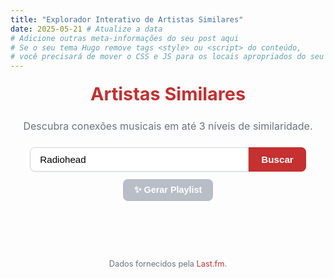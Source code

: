 ```yaml
---
title: "Explorador Interativo de Artistas Similares"
date: 2025-05-21 # Atualize a data
# Adicione outras meta-informações do seu post aqui
# Se o seu tema Hugo remove tags <style> ou <script> do conteúdo,
# você precisará de mover o CSS e JS para os locais apropriados do seu tema.
---
```


<div id="artistas-app-container" class="artistas-app-wrapper">
    <header class="artistas-app-header">
        <h2>Artistas Similares</h2>
        <p>Descubra conexões musicais em até 3 níveis de similaridade.</p>
    </header>
    <div class="artistas-app-search-container">
        <input type="text" id="artist-input-app" placeholder="Digite o nome de um artista" value="Radiohead">
        <button id="search-button-app">Buscar</button>
    </div>
    <div class="artistas-app-playlist-button-container">
        <button id="generate-diagram-playlist-btn-app" disabled>✨ Gerar Playlist</button>
    </div>
    <div id="search-feedback-message-app" class="artistas-app-feedback"></div> 
</div>

<div id="sankey-chart-container-app" class="artistas-app-sankey-container" style="display: none;">
    <div id="sankey-chart-app"></div>
</div>

<div id="playlist-modal-overlay-app" class="artistas-app-modal-overlay">
    <div class="artistas-app-modal-content">
        <button id="modal-close-btn-app" class="artistas-app-modal-close-button">&times;</button>
        <h2 id="playlist-modal-title-app">🎶 Sankey Playlist</h2> 
        <div id="playlist-modal-body-app"></div>
    </div>
</div>

<footer class="artistas-app-footer">
    <p>Dados fornecidos pela <a href="https://www.last.fm" target="_blank" rel="noopener noreferrer">Last.fm</a>.</p>
</footer>

<style>
/* Para evitar conflitos, todas as classes têm o prefixo "artistas-app-" */
/* Você pode mover este CSS para o arquivo CSS principal do seu tema Hugo se preferir */
.artistas-app-wrapper {
    font-family: 'Inter', sans-serif;
    line-height: 1.6;
    color: #374151;
    margin-bottom: 40px; /* Espaço após a aplicação */
}
.artistas-app-header {
    text-align: center;
    margin-bottom: 20px;
}
.artistas-app-header h2 {
    color: #c53030;
    margin-top: 0;
    margin-bottom: 5px;
    font-weight: 700;
    font-size: 1.8rem;
}
.artistas-app-header p {
    margin-bottom: 0;
    font-size: 1rem;
    color: #6b7280;
}
.artistas-app-search-container {
    display: flex;
    justify-content: center;
    margin-bottom: 5px;
}
.artistas-app-search-container input[type="text"] {
    padding: 10px 15px;
    width: clamp(280px, 70%, 350px); /* Largura responsiva */
    border: 1px solid #d1d5db;
    border-radius: 8px 0 0 8px;
    font-size: 0.95rem;
    box-shadow: 0 1px 2px rgba(0,0,0,0.05);
}
.artistas-app-search-container input[type="text"]:focus {
    outline: none;
    border-color: #c53030;
    box-shadow: 0 0 0 3px rgba(197, 48, 48, 0.15);
}
.artistas-app-search-container button {
    padding: 10px 20px;
    background-color: #c53030;
    color: white;
    border: none;
    border-radius: 0 8px 8px 0;
    cursor: pointer;
    font-size: 0.95rem;
    font-weight: 600;
}
.artistas-app-search-container button:hover {
    background-color: #a02828;
}
.artistas-app-playlist-button-container {
    text-align: center;
    margin: 12px 0;
}
.artistas-app-playlist-button-container button {
    background-color: #2563eb;
    color: white;
    padding: 9px 18px;
    border: none;
    border-radius: 8px;
    font-size: 0.9rem;
    font-weight: 600;
    cursor: pointer;
}
.artistas-app-playlist-button-container button:hover {
    background-color: #1d4ed8;
}
.artistas-app-playlist-button-container button:disabled {
    background-color: #9ca3af;
    opacity: 0.7;
    cursor: not-allowed;
}
.artistas-app-feedback {
    text-align: center;
    margin: 8px 0;
    min-height: 18px;
    font-size: 0.9rem;
    color: #4b5563;
}
.artistas-app-feedback.error {
    color: #c53030;
    font-weight: 500;
}
.artistas-app-sankey-container {
    width: 100%;
    max-width: 100%;
    margin-top: 5px;
    background-color: #ffffff;
    border-radius: 12px;
    box-shadow: 0 6px 12px rgba(0,0,0,0.08);
    padding: 20px;
    box-sizing: border-box;
    overflow-x: auto;
}
.artistas-app-sankey-container svg {
    display: block;
    width: 100%;
    min-height: 600px; /* Altura mínima para o gráfico */
}
.sankey-node-group { cursor: pointer; }
.sankey-node rect {
    fill-opacity: 1; shape-rendering: crispEdges; stroke: rgba(0,0,0,0.1);
    stroke-width: 0.5px; transition: all 0.2s ease;
}
.sankey-node-group:hover .sankey-node { stroke-width: 1.5px; stroke: rgba(0,0,0,0.3); fill-opacity: 0.85; }
.sankey-link { fill: none; stroke-opacity: 0.55; transition: stroke-opacity 0.2s ease; }
.sankey-link-group:hover .sankey-link { stroke-opacity: 0.8; }
.sankey-node-label {
    pointer-events: none; font-size: 13px; /* Ajustado */
    font-weight: 500; fill: #1f2937; transition: all 0.2s ease;
}
.sankey-node-group:hover .sankey-node-label { font-size: 14px; font-weight: 700; fill: #000000; }
.artistas-app-modal-overlay {
    position: fixed; top: 0; left: 0; width: 100%; height: 100%;
    background-color: rgba(0, 0, 0, 0.6); display: flex;
    justify-content: center; align-items: center; z-index: 2000; /* Alto z-index */
    opacity: 0; visibility: hidden; transition: opacity 0.3s ease, visibility 0.3s ease;
}
.artistas-app-modal-overlay.active { opacity: 1; visibility: visible; }
.artistas-app-modal-content {
    background-color: white; padding: 20px 25px; border-radius: 12px;
    box-shadow: 0 5px 15px rgba(0,0,0,0.3); width: 90%;
    max-width: 650px; max-height: 80vh; overflow-y: auto; position: relative;
}
.artistas-app-modal-content h2 { margin-top: 0; margin-bottom: 15px; font-size: 1.4rem; color: #c53030; }
.artistas-app-modal-content ul { list-style: decimal; padding-left: 20px; }
.artistas-app-modal-content li { margin-bottom: 8px; font-size: 0.9rem; }
.artistas-app-modal-content li a { color: #2563eb; text-decoration: none; font-weight: 500; }
.artistas-app-modal-content li a:hover { text-decoration: underline; }
.artistas-app-modal-close-button {
    position: absolute; top: 10px; right: 15px; background: none; border: none;
    font-size: 1.7rem; cursor: pointer; color: #9ca3af; padding: 0; line-height: 1;
}
.artistas-app-modal-close-button:hover { color: #6b7280; }
.artistas-app-modal-loading-spinner {
    display: flex; flex-direction: column; justify-content: center;
    align-items: center; min-height: 120px;
}
.artistas-app-modal-loading-spinner p { margin-bottom: 12px; font-size: 0.95rem; color: #4b5563; }
.spinner {
    border: 4px solid rgba(0, 0, 0, 0.1); width: 32px; height: 32px;
    border-radius: 50%; border-left-color: #c53030; animation: spin 1s ease infinite;
}
@keyframes spin { 0% { transform: rotate(0deg); } 100% { transform: rotate(360deg); } }
.artistas-app-footer { text-align: center; padding: 10px 0; font-size: 0.8rem; color: #6b7280; margin-top: 15px; }
.artistas-app-footer a { color: #c53030; text-decoration: none; }
.artistas-app-footer a:hover { text-decoration: underline; }
</style>

<script>
(function() { // IIFE para encapsular o escopo
    // Verifica se os elementos da aplicação existem nesta página
    const artistInputApp = document.getElementById('artist-input-app');
    if (!artistInputApp) {
        // console.log("Aplicação Artistas Similares não ativa nesta página.");
        return; // Sai se os elementos não forem encontrados
    }

    const searchButtonApp = document.getElementById('search-button-app');
    const generateDiagramPlaylistBtnApp = document.getElementById('generate-diagram-playlist-btn-app');
    const searchFeedbackMessageApp = document.getElementById('search-feedback-message-app'); 
    const sankeyChartContainerApp = document.getElementById('sankey-chart-container-app');
    const sankeyChartDivApp = document.getElementById('sankey-chart-app');

    const playlistModalOverlayApp = document.getElementById('playlist-modal-overlay-app');
    const playlistModalTitleApp = document.getElementById('playlist-modal-title-app');
    const playlistModalBodyApp = document.getElementById('playlist-modal-body-app');
    const modalCloseBtnApp = document.getElementById('modal-close-btn-app');

    // A API_KEY da Last.fm NÃO é definida aqui. As chamadas usam o proxy Netlify.
    const MAX_DEPTH_APP = 3; 
    const SIMILAR_ARTISTS_LIMIT_PER_CALL_APP = 3; 

    let currentGraphNodesApp = []; 
    let cachedPlaylistDataApp = null; 
    let cachedDiagramSignatureApp = null; 

    const marginApp = {top: 40, right: 160, bottom: 40, left: 160}; 
    const nodeWidthApp = 30; 
    const nodePaddingVerticalApp = 35; 

    function initializePageApp() {
        searchButtonApp.addEventListener('click', handleSearchApp);
        artistInputApp.addEventListener('keypress', (event) => {
            if (event.key === 'Enter') handleSearchApp();
        });
        generateDiagramPlaylistBtnApp.addEventListener('click', handleGenerateDiagramPlaylistApp);
        modalCloseBtnApp.addEventListener('click', () => playlistModalOverlayApp.classList.remove('active'));
        playlistModalOverlayApp.addEventListener('click', (event) => {
            if (event.target === playlistModalOverlayApp) {
                playlistModalOverlayApp.classList.remove('active');
            }
        });
        handleSearchApp(); 
    }

    function showLoadingApp(message = "Procurando...") {
        searchFeedbackMessageApp.textContent = message;
        searchFeedbackMessageApp.className = 'artistas-app-feedback'; 
        sankeyChartContainerApp.style.display = 'none';
        generateDiagramPlaylistBtnApp.disabled = true; 
        searchButtonApp.disabled = true; 
        artistInputApp.disabled = true;
    }

    function hideLoadingApp() {
        searchButtonApp.disabled = false; 
        artistInputApp.disabled = false;
    }

    function showErrorApp(message) {
        console.error("Erro (Artistas App):", message); 
        searchFeedbackMessageApp.textContent = message;
        searchFeedbackMessageApp.className = 'artistas-app-feedback error'; 
        sankeyChartContainerApp.style.display = 'none';
        generateDiagramPlaylistBtnApp.disabled = true;
        hideLoadingApp(); 
    }

    async function callNetlifyProxy(method, artistName = null, limit = SIMILAR_ARTISTS_LIMIT_PER_CALL_APP) {
        let proxyUrl = `/.netlify/functions/lastfm-proxy?method=${method}`;
        if (artistName) {
            proxyUrl += `&artist=${encodeURIComponent(artistName)}`;
        }
        if (method === 'artist.getsimilar' || method === 'artist.gettoptracks') {
            proxyUrl += `&limit=${limit}`;
        }
        try {
            const response = await fetch(proxyUrl);
            const data = await response.json();
            if (!response.ok) {
                const errorMsg = data.error || data.details || `Erro ao chamar o proxy (Status: ${response.status})`;
                throw new Error(errorMsg);
            }
            if (data.error && typeof data.error === 'string') throw new Error(data.error);
            if (data.error && data.error.message) throw new Error(data.error.message);
            return data;
        } catch (error) {
            console.error(`Erro na função callNetlifyProxy para ${method} (${artistName || ''}):`, error);
            throw error;
        }
    }

    async function fetchArtistInfoAPIApp(artistName) {
        try {
            const data = await callNetlifyProxy('artist.getinfo', artistName);
            if (!data.artist) throw new Error (`Informações do artista "${artistName}" não encontradas (via proxy).`);
            return data.artist;
        } catch (error) { throw error; }
    }

    async function fetchSimilarArtistsAPIApp(artistName) {
        try {
            const data = await callNetlifyProxy('artist.getsimilar', artistName, SIMILAR_ARTISTS_LIMIT_PER_CALL_APP);
            return (data.similarartists && Array.isArray(data.similarartists.artist)) ? data.similarartists.artist : [];
        } catch (error) { console.warn(`Falha ao buscar similares para "${artistName}" via proxy: ${error.message}`); return []; }
    }

    async function fetchArtistTopTrackAPIApp(artistName) {
         try {
            const data = await callNetlifyProxy('artist.gettoptracks', artistName, 1);
            if (!data.toptracks || !data.toptracks.track || data.toptracks.track.length === 0) {
                console.warn(`Nenhuma top track encontrada para "${artistName}" via proxy.`); return null;
            }
            return data.toptracks.track[0]; 
        } catch (error) { console.warn(`Erro ao buscar top track para "${artistName}" via proxy: ${error.message}`); return null; }
    }

    function generateDiagramSignatureApp(nodes) {
        if (!nodes || nodes.length === 0) return null;
        return nodes.map(n => n.name).sort().join('||');
    }

    async function generateSankeyDataApp(initialArtistName, maxDepth) {
        const rawLinks = []; 
        const fetchedArtists = new Set(); 
        const allNodesData = new Map(); 
        let initialArtistData;
        try {
            initialArtistData = await fetchArtistInfoAPIApp(initialArtistName);
            allNodesData.set(initialArtistData.name, { name: initialArtistData.name, url: initialArtistData.url });
        } catch (error) { throw error; }
        let currentLevelArtists = [initialArtistData.name]; 
        for (let depth = 0; depth < maxDepth; depth++) {
            if (currentLevelArtists.length === 0) break; 
            const nextLevelArtistsSet = new Set(); 
            const fetchPromises = currentLevelArtists.map(async (sourceArtist) => {
                const normalizedSourceArtist = sourceArtist.toLowerCase();
                if (fetchedArtists.has(normalizedSourceArtist)) return; 
                fetchedArtists.add(normalizedSourceArtist);
                const similarArtists = await fetchSimilarArtistsAPIApp(sourceArtist);
                similarArtists.forEach(targetArtistInfo => {
                    if (targetArtistInfo && targetArtistInfo.name && targetArtistInfo.match && targetArtistInfo.url) {
                        const targetArtistName = targetArtistInfo.name;
                        if (!allNodesData.has(sourceArtist)) { 
                             allNodesData.set(sourceArtist, { name: sourceArtist, url: `https://www.last.fm/music/${encodeURIComponent(sourceArtist.replace(/\s+/g, '+'))}` });
                        }
                        allNodesData.set(targetArtistName, { name: targetArtistName, url: targetArtistInfo.url });
                        const normalizedTargetArtist = targetArtistName.toLowerCase();
                        if (fetchedArtists.has(normalizedTargetArtist) || sourceArtist === targetArtistName) return; 
                        const weight = parseFloat(targetArtistInfo.match) * 100;
                        if (weight > 0.01) { 
                            rawLinks.push({ source: sourceArtist, target: targetArtistName, value: Math.max(0.01, weight) }); 
                            if (depth < maxDepth - 1) nextLevelArtistsSet.add(targetArtistName);
                        }
                    }
                });
            });
            try { await Promise.all(fetchPromises); } catch (error) { if (currentLevelArtists.includes(initialArtistData.name)) throw error; }
            currentLevelArtists = Array.from(nextLevelArtistsSet); 
        }
        const nodes = Array.from(allNodesData.values()); 
        const links = rawLinks.filter(link => allNodesData.has(link.source) && allNodesData.has(link.target));
        return { nodes, links, initialArtistName: initialArtistData.name }; 
    }

    function displayPlaylistInModalApp(playlistData) {
        playlistModalTitleApp.textContent = `🎶 ${playlistData.playlistName}`; 
        let playlistHtml = "<ul>";
        playlistData.tracks.forEach(track => {
            playlistHtml += `<li><a href="${track.trackUrl}" target="_blank">${track.trackName}</a> - ${track.artistName}</li>`;
        });
        playlistHtml += "</ul>";
        playlistModalBodyApp.innerHTML = playlistHtml;
        playlistModalOverlayApp.classList.add('active');
        generateDiagramPlaylistBtnApp.disabled = false; 
    }

    function drawSankeyD3App(sankeyData) {
        searchFeedbackMessageApp.textContent = ''; 
        const { nodes, links, initialArtistName } = sankeyData;
        currentGraphNodesApp = []; 

        if (!nodes || nodes.length === 0) {
            showErrorApp(`Nenhum dado encontrado para "${initialArtistName}".`);
            generateDiagramPlaylistBtnApp.disabled = true; return; 
        }
        if (nodes.length === 1 && (!links || links.length === 0)) {
            sankeyChartDivApp.innerHTML = ''; 
            const singleNode = nodes[0];
            currentGraphNodesApp = [singleNode]; 
            const svgSingle = d3.select(sankeyChartDivApp).append("svg")
                .attr("width", "100%").attr("height", 120)
              .append("g").attr("transform", `translate(20, 30)`);
            svgSingle.append("text").attr("x", 0).attr("y", 20)
                .attr("class", "sankey-node-label").style("font-size", "16px").text(`Artista: `)
              .append("a").attr("xlink:href", singleNode.url).attr("target", "_blank")
                .style("fill", "#c53030").style("text-decoration", "underline").text(singleNode.name);
            svgSingle.append("text").attr("x", 0).attr("y", 45).attr("class", "sankey-node-label")
                .text("(Nenhum artista similar direto encontrado na Last.fm)");
            sankeyChartContainerApp.style.display = 'block';
            generateDiagramPlaylistBtnApp.disabled = false; 
            hideLoadingApp(); return;
        }
        if ((!links || links.length === 0) && nodes.length > 1) {
             showErrorApp(`Nenhum artista similar encontrado para "${initialArtistName}" para gerar o diagrama.`);
             generateDiagramPlaylistBtnApp.disabled = true; return;
        }

        const containerWidth = Math.max(900, sankeyChartDivApp.clientWidth); 
        const dynamicHeight = Math.max(700, nodes.length * 45 + links.length * 15); 
        const width = containerWidth - marginApp.left - marginApp.right;
        const height = dynamicHeight - marginApp.top - marginApp.bottom;

        const svg = d3.select(sankeyChartDivApp).append("svg")
            .attr("width", containerWidth).attr("height", dynamicHeight)
          .append("g").attr("transform", `translate(${marginApp.left},${marginApp.top})`);

        const sankey = d3.sankey()
            .nodeId(d => d.name).nodeAlign(d3.sankeyLeft).nodeWidth(nodeWidthApp)
            .nodePadding(nodePaddingVerticalApp).extent([[0, 5], [width, height - 5]]).iterations(32); 

        let graph;
        try { graph = sankey({ nodes: JSON.parse(JSON.stringify(nodes)), links: JSON.parse(JSON.stringify(links)) }); 
        } catch (error) { showErrorApp(`Erro no layout do Sankey: ${error.message}.`); generateDiagramPlaylistBtnApp.disabled = true; return; }

        if (!graph || !graph.nodes || !graph.links || graph.nodes.length === 0) { 
             showErrorApp('Falha ao gerar o gráfico Sankey com os dados processados.');
             generateDiagramPlaylistBtnApp.disabled = true; return; 
        }

        currentGraphNodesApp = graph.nodes; 
        generateDiagramPlaylistBtnApp.disabled = false; 
        const simpleColors = ["#66c2a5", "#fc8d62", "#8da0cb", "#e78ac3", "#a6d854", "#ffd92f", "#e5c494", "#b3b3b3"];
        let maxNodeDepth = 0;
        graph.nodes.forEach(node => { if (typeof node.depth !== 'number' || isNaN(node.depth)) node.depth = 0; if (node.depth > maxNodeDepth) maxNodeDepth = node.depth; });
        const nodeColorFunc = (node) => { if (typeof node.depth !== 'number' || isNaN(node.depth)) return "#cccccc"; return simpleColors[node.depth % simpleColors.length]; };
        const defs = svg.append("defs");
        graph.links.forEach((link, i) => {
            const gradientID = `linkGradient-${i}`;
            const gradient = defs.append("linearGradient").attr("id", gradientID)
                .attr("gradientUnits", "userSpaceOnUse").attr("x1", link.source.x1).attr("x2", link.target.x0); 
            const sourceColor = nodeColorFunc(link.source); const targetColor = nodeColorFunc(link.target);
            gradient.append("stop").attr("offset", "5%").attr("stop-color", sourceColor); 
            gradient.append("stop").attr("offset", "95%").attr("stop-color", targetColor); 
        });
        const linkGroups = svg.append("g").attr("fill", "none").selectAll("g.sankey-link-group")
            .data(graph.links).join("g").attr("class", "sankey-link-group");
        linkGroups.append("path").attr("class", "sankey-link").attr("d", d3.sankeyLinkHorizontal())
            .attr("stroke", (d, i) => `url(#${`linkGradient-${i}`.replace(/\s/g, '-')})`)
            .attr("stroke-width", d => Math.max(1, d.width));
        linkGroups.append("title").text(d => `${d.source.name} → ${d.target.name}\nSimilaridade: ${d.value.toFixed(2)}%`);
        const nodeLinkGroups = svg.append("g").selectAll("a.sankey-node-link").data(graph.nodes)
            .join("a").attr("class", "sankey-node-link").attr("xlink:href", d => d.url).attr("target", "_blank")
            .append("g").attr("class", "sankey-node-group").attr("transform", d => `translate(${d.x0},${d.y0})`);
        nodeLinkGroups.append("rect").attr("class", "sankey-node")
            .attr("height", d => Math.max(0.5, d.y1 - d.y0)).attr("width", d => d.x1 - d.x0).attr("fill", d => nodeColorFunc(d));
        nodeLinkGroups.append("text").attr("class", "sankey-node-label")
            .each(function(d) { 
                const isInitialArtist = d.name === initialArtistName; const text = d3.select(this);
                if (isInitialArtist && (d.y1 - d.y0) > 20) { text.attr("x", (d.x1 - d.x0) / 2).attr("y", (d.y1 - d.y0) / 2).attr("text-anchor", "middle");
                } else if (d.x0 < width * 0.15 && (d.y1 - d.y0) > 15 ) { text.attr("x", (d.x1 - d.x0) + 6).attr("y", (d.y1 - d.y0) / 2).attr("text-anchor", "start");
                } else { text.attr("x", (d.x1 - d.x0) / 2).attr("y", -12).attr("text-anchor", "middle"); }
            }).attr("dy", "0.35em").text(d => d.name).style("display", d => (d.y1 - d.y0) > 10 ? "inline" : "none"); 
        const customTooltip = d3.select("body").append("div").attr("class", "tooltip");
        linkGroups.on("mouseover", function(event, d) { 
            customTooltip.transition().duration(200).style("opacity", .95);
            customTooltip.html(`<strong>${d.source.name}</strong> → <strong>${d.target.name}</strong><br/>Similaridade: ${d.value.toFixed(2)}%`)
                .style("left", (event.pageX + 10) + "px").style("top", (event.pageY - 28) + "px");
        }).on("mouseout", function() { customTooltip.transition().duration(500).style("opacity", 0); });
        sankeyChartContainerApp.style.display = 'block';
        hideLoadingApp(); 
    }

    async function handleGenerateDiagramPlaylistApp() {
        if (!currentGraphNodesApp || currentGraphNodesApp.length === 0) {
            showErrorApp("Nenhum artista no diagrama para gerar playlist."); return;
        }
        const currentDiagramSignature = generateDiagramSignatureApp(currentGraphNodesApp);
        if (cachedPlaylistDataApp && cachedDiagramSignatureApp === currentDiagramSignature) {
            displayPlaylistInModalApp(cachedPlaylistDataApp); return;
        }
        playlistModalTitleApp.textContent = `🎶 Gerando Playlist...`; 
        playlistModalBodyApp.innerHTML = '<div class="artistas-app-modal-loading-spinner"><p>Procurando as músicas mais famosas...</p><div class="spinner"></div></div>'; 
        playlistModalOverlayApp.classList.add('active');
        generateDiagramPlaylistBtnApp.disabled = true;
        const trackPromises = currentGraphNodesApp.map(node => fetchArtistTopTrackAPIApp(node.name));
        try {
            const topTracksResponses = await Promise.all(trackPromises);
            const validTracks = topTracksResponses.filter(track => track !== null);
            if (validTracks.length === 0) throw new Error("Não foi possível encontrar as músicas mais famosas para os artistas do diagrama.");
            const tracksForPlaylist = validTracks.map(track => ({ artistName: track.artist.name, trackName: track.name, trackUrl: track.url }));
            const playlistData = { playlistName: "Sankey Playlist", tracks: tracksForPlaylist };
            cachedPlaylistDataApp = playlistData; 
            cachedDiagramSignatureApp = currentDiagramSignature;
            displayPlaylistInModalApp(playlistData); 
        } catch (error) {
            console.error("Erro ao gerar playlist do diagrama:", error);
            playlistModalTitleApp.textContent = "Erro ao Gerar a Playlist"; 
            playlistModalBodyApp.innerHTML = `<p style="color: #c53030;">${error.message}</p>`;
        } finally { generateDiagramPlaylistBtnApp.disabled = false; }
    }

    async function handleSearchApp() {
        if (!artistInputApp) return;
        const artistNameFromInput = artistInputApp.value.trim(); 
        if (!artistNameFromInput) { showErrorApp('Por favor, digite o nome de um artista.'); return; }
        showLoadingApp(`Procurando por "${artistNameFromInput}"...`);
        if(sankeyChartDivApp) sankeyChartDivApp.innerHTML = ''; 
        currentGraphNodesApp = []; 
        if(generateDiagramPlaylistBtnApp) generateDiagramPlaylistBtnApp.disabled = true;
        cachedPlaylistDataApp = null; cachedDiagramSignatureApp = null;
        try {
            const sankeyData = await generateSankeyDataApp(artistNameFromInput, MAX_DEPTH_APP);
            if (sankeyData && sankeyData.nodes && sankeyData.nodes.length > 0) {
                drawSankeyD3App(sankeyData); 
            } else { showErrorApp(`Nenhuma informação encontrada para "${artistNameFromInput}".`); }
        } catch (error) { showErrorApp(error.message || `Ocorreu um erro ao buscar dados para "${artistNameFromInput}".`); } 
    }

    // Verifica se os elementos da aplicação existem antes de inicializar
    if (document.getElementById('artist-input-app')) {
        initializePageApp();
    }

})(); // Fim da IIFE
</script>